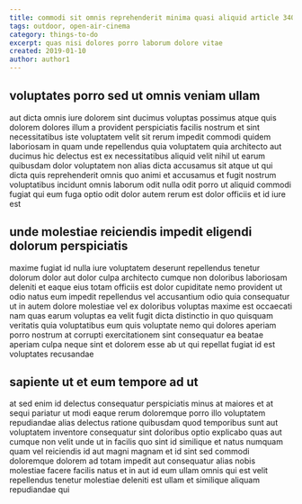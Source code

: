 ```yaml
---
title: commodi sit omnis reprehenderit minima quasi aliquid article 3406
tags: outdoor, open-air-cinema
category: things-to-do
excerpt: quas nisi dolores porro laborum dolore vitae
created: 2019-01-10
author: author1
---
```


## voluptates porro sed ut omnis veniam ullam

aut dicta omnis iure dolorem sint ducimus voluptas possimus atque quis dolorem dolores illum a provident perspiciatis facilis nostrum et sint necessitatibus iste voluptatem velit sit rerum impedit commodi quidem laboriosam in quam unde repellendus quia voluptatem quia architecto aut ducimus hic delectus est ex necessitatibus aliquid velit nihil ut earum quibusdam dolor voluptatem non alias dicta accusamus sit atque ut qui dicta quis reprehenderit omnis quo animi et accusamus et fugit nostrum voluptatibus incidunt omnis laborum odit nulla odit porro ut aliquid commodi fugiat qui eum fuga optio odit dolor autem rerum est dolor officiis et id iure est

## unde molestiae reiciendis impedit eligendi dolorum perspiciatis

maxime fugiat id nulla iure voluptatem deserunt repellendus tenetur dolorum dolor aut dolor culpa architecto cumque non doloribus laboriosam deleniti et eaque eius totam officiis est dolor cupiditate nemo provident ut odio natus eum impedit repellendus vel accusantium odio quia consequatur ut in autem dolore molestiae vel ex doloribus voluptas maxime est occaecati nam quas earum voluptas ea velit fugit dicta distinctio in quo quisquam veritatis quia voluptatibus eum quis voluptate nemo qui dolores aperiam porro nostrum at corrupti exercitationem sint consequatur ea beatae aperiam culpa neque sint et dolorem esse ab ut qui repellat fugiat id est voluptates recusandae

## sapiente ut et eum tempore ad ut

at sed enim id delectus consequatur perspiciatis minus at maiores et at sequi pariatur ut modi eaque rerum doloremque porro illo voluptatem repudiandae alias delectus ratione quibusdam quod temporibus sunt aut voluptatem inventore consequatur sint doloribus optio explicabo quas aut cumque non velit unde ut in facilis quo sint id similique et natus numquam quam vel reiciendis id aut magni magnam et id sint sed commodi doloremque dolorem ad totam impedit aut consequatur alias nobis molestiae facere facilis natus et in aut id eum ullam omnis qui est velit repellendus tenetur molestiae deleniti est ullam et similique aliquam repudiandae qui
